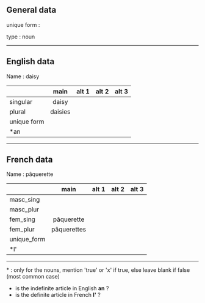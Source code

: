 ## General data

unique form :

type : noun

---

## English data

Name : daisy

|             |  main   | alt 1 | alt 2 | alt 3 |
| :---------- | :-----: | :---: | :---: | ----- |
| singular    |  daisy  |       |       |       |
| plural      | daisies |       |       |       |
| unique form |         |       |       |       |
| \*an        |         |       |       |       |

---

## French data

Name : pâquerette

|             |    main     | alt 1 | alt 2 | alt 3 |
| :---------- | :---------: | :---: | :---: | :---: |
| masc_sing   |             |       |       |       |
| masc_plur   |             |       |       |       |
| fem_sing    | pâquerette  |       |       |       |
| fem_plur    | pâquerettes |       |       |       |
| unique_form |             |       |       |       |
| \*l'        |             |       |       |       |

---

\* : only for the nouns, mention 'true' or 'x' if true, else leave blank if false (most common case)

- is the indefinite article in English **an** ?
- is the definite article in French **l'** ?
